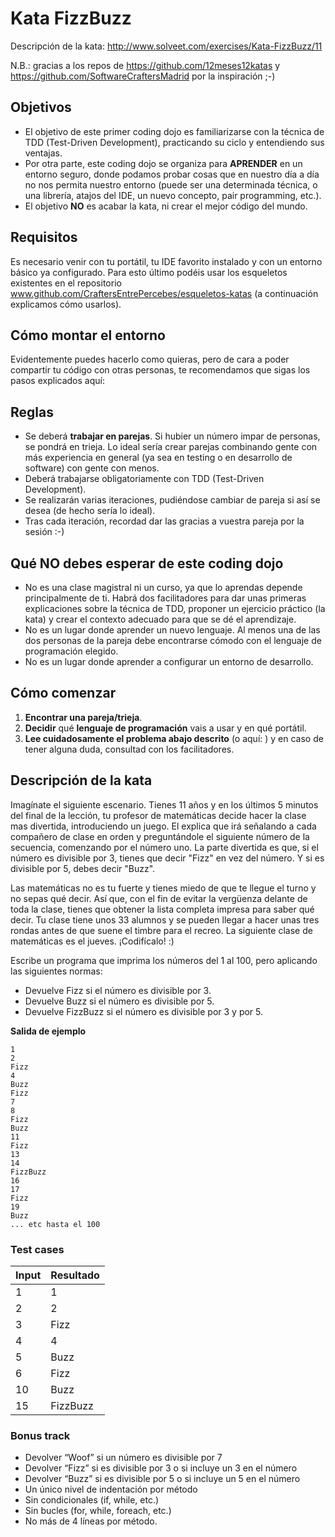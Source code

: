 # Kata FizzBuzz

Descripción de la kata: http://www.solveet.com/exercises/Kata-FizzBuzz/11

N.B.: gracias a los repos de https://github.com/12meses12katas y https://github.com/SoftwareCraftersMadrid por la inspiración ;-)


## Objetivos
* El objetivo de este primer coding dojo es familiarizarse con la técnica de TDD (Test-Driven Development), practicando su ciclo y entendiendo sus ventajas.
* Por otra parte, este coding dojo se organiza para **APRENDER** en un entorno seguro, donde podamos probar cosas que en nuestro día a día no nos permita nuestro entorno (puede ser una determinada técnica, o una librería, atajos del IDE, un nuevo concepto, pair programming, etc.).
* El objetivo **NO** es acabar la kata, ni crear el mejor código del mundo.


## Requisitos
Es necesario venir con tu portátil, tu IDE favorito instalado y con un entorno básico ya configurado. Para esto último podéis usar los esqueletos existentes en el repositorio www.github.com/CraftersEntrePercebes/esqueletos-katas (a continuación explicamos cómo usarlos).

## Cómo montar el entorno
Evidentemente puedes hacerlo como quieras, pero de cara a poder compartir tu código con otras personas, te recomendamos que sigas los pasos explicados aquí:

## Reglas
* Se deberá **trabajar en parejas**. Si hubier un número impar de personas, se pondrá en trieja. Lo ideal sería crear parejas combinando gente con más experiencia en general (ya sea en testing o en desarrollo de software) con gente con menos.
* Deberá trabajarse obligatoriamente con TDD (Test-Driven Development).
* Se realizarán varias iteraciones, pudiéndose cambiar de pareja si así se desea (de hecho sería lo ideal).
* Tras cada iteración, recordad dar las gracias a vuestra pareja por la sesión :-)


## Qué NO debes esperar de este coding dojo
* No es una clase magistral ni un curso, ya que lo aprendas depende principalmente de ti. Habrá dos facilitadores para dar unas primeras explicaciones sobre la técnica de TDD, proponer un ejercicio práctico (la kata) y crear el contexto adecuado para que se dé el aprendizaje.
* No es un lugar donde aprender un nuevo lenguaje. Al menos una de las dos personas de la pareja debe encontrarse cómodo con el lenguaje de programación elegido.
* No es un lugar donde aprender a configurar un entorno de desarrollo.


## Cómo comenzar
1. **Encontrar una pareja/trieja**.
2. **Decidir** qué **lenguaje de programación** vais a usar y en qué portátil.
3. **Lee cuidadosamente el problema abajo descrito** (o aquí: ) y en caso de tener alguna duda, consultad con los facilitadores.


## Descripción de la kata

Imagínate el siguiente escenario. Tienes 11 años y en los últimos 5 minutos del final de la lección, tu profesor de matemáticas decide hacer la clase mas divertida, introduciendo un juego. El explica que irá señalando a cada compañero de clase en orden y preguntándole el siguiente número de la secuencia, comenzando por el número uno. La parte divertida es que, si el número es divisible por 3, tienes que decir "Fizz" en vez del número. Y si es divisible por 5, debes decir "Buzz".

Las matemáticas no es tu fuerte y tienes miedo de que te llegue el turno y no sepas qué decir. Así que, con el fin de evitar la vergüenza delante de toda la clase, tienes que obtener la lista completa impresa para saber qué decir. Tu clase tiene unos 33 alumnos y se pueden llegar a hacer unas tres rondas antes de que suene el timbre para el recreo. La siguiente clase de matemáticas es el jueves. ¡Codifícalo! :)

Escribe un programa que imprima los números del 1 al 100, pero aplicando las siguientes normas:

* Devuelve Fizz si el número es divisible por 3.
* Devuelve Buzz si el número es divisible por 5.
* Devuelve FizzBuzz si el número es divisible por 3 y por 5.

**Salida de ejemplo**
```
1
2
Fizz
4
Buzz
Fizz
7
8
Fizz
Buzz
11
Fizz
13
14
FizzBuzz
16
17
Fizz
19
Buzz
... etc hasta el 100
```

### Test cases

| Input | Resultado |
|-------|-----------|
| 1     | 1         |
| 2     | 2         |
| 3     | Fizz      |
| 4     | 4         |
| 5     | Buzz      |
| 6     | Fizz      |
| 10    | Buzz      |
| 15    | FizzBuzz  |



### Bonus track
* Devolver “Woof” si un número es divisible por 7
* Devolver “Fizz” si es divisible por 3 o si incluye un 3 en el número
* Devolver “Buzz” si es divisible por 5 o si incluye un 5 en el número
* Un único nivel de indentación por método
* Sin condicionales (if, while, etc.)
* Sin bucles (for, while, foreach, etc.)
* No más de 4 líneas por método.    

